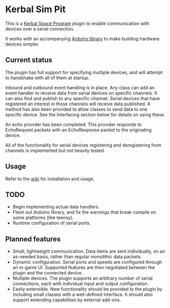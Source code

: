 # Kerbal Sim Pit

This is a [Kerbal Space Program](https://kerbalspaceprogram.com/) plugin
to enable communication with devices over a serial connection.

It works with an accompanying [Arduino library](https://bitbucket.org/pjhardy/kerbalsimpit-arduino)
to make building hardware devices simpler.

## Current status

The plugin has full support for specifying multiple devices, and will
attempt to handshake with all of them at startup.

Inbound and outbound event handling is in place. Any class can add an
event handler to receive data from serial devices on specific channels.
It can also find and publish to any specific channel. Serial devices that
have registered an interest in those channels will receive data published.
A method has also been provided to allow classes to send data to one
specific device. See the Interfacing section below for details on using
these.

An echo provider has been completed. This provider responds to
EchoRequest packets with an EchoResponse packet to the originating
device.

All of the functionality for serial devices registering and deregistering
from channels is implemented but not heavily tested.

## Usage

Refer to the [wiki](https://bitbucket.org/pjhardy/kerbalsimpit/wiki/Home)
for installation and usage.

## TODO

* Begin implementing actual data handlers.
* Flesh out Arduino library, and fix the warnings that break compile on
  some platforms (like teensy).
* Runtime configuration of serial ports.

## Planned features

* Small, lightweight communication. Data items are sent individually, on
an as-needed basis, rather than regular monolithic data packets.
* Dynamic configuration. Serial ports and speeds are configured through an
in-game UI. Supported features are then negotiated between the plugin and
the connected device.
* Multiple devices. The plugin supports an arbitrary number of serial
connections, each with individual input and output configuration.
* Easily extensible. New functionality should be provided to the plugin by
including small classes with a well-defined interface. It should also
support extending capabilities by external add-ons.
